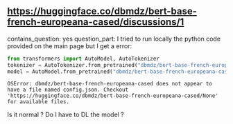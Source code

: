 ## https://huggingface.co/dbmdz/bert-base-french-europeana-cased/discussions/1

contains_question: yes
question_part: I tried to run locally the python code provided on the main page but I get a error:
```python
from transformers import AutoModel, AutoTokenizer
tokenizer = AutoTokenizer.from_pretrained("dbmdz/bert-base-french-europeana-cased")
model = AutoModel.from_pretrained("dbmdz/bert-base-french-europeana-cased")
```

```OSError: dbmdz/bert-base-french-europeana-cased does not appear to have a file named config.json. Checkout 'https://huggingface.co/dbmdz/bert-base-french-europeana-cased/None' for available files.```

Is it normal ? Do I have to DL the model ?